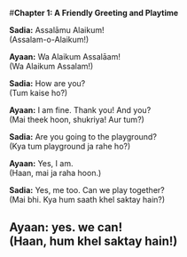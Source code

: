 

#**Chapter 1: A Friendly Greeting and Playtime**  

**Sadia:** Assalāmu Alaikum!  
(Assalam-o-Alaikum!)  

**Ayaan:** Wa Alaikum Assalāam!  
(Wa Alaikum Assalam!)  

**Sadia:** How are you?  
(Tum kaise ho?)  

**Ayaan:** I am fine. Thank you! And you?  
(Mai theek hoon, shukriya! Aur tum?)  

**Sadia:** Are you going to the playground?  
(Kya tum playground ja rahe ho?)  

**Ayaan:** Yes, I am.  
(Haan, mai ja raha hoon.)  

**Sadia:** Yes, me too. Can we play together?  
(Mai bhi. Kya hum saath khel saktay hain?)  

**Ayaan:** yes. we can!  
(Haan, hum khel saktay hain!)  
---

